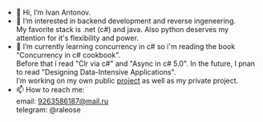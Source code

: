 - 👋 Hi, I’m Ivan Antonov.
- 👀 I’m interested in backend development and reverse ingeneering.  
My favorite stack is .net (c#) and java. Also python deserves my attention for it's flexibility and power.
- 🌱 I’m currently learning concurrency in c# so i'm reading the book "Concurrency in c# cookbook".  
Before that i read "Clr via c#" and "Async in c# 5.0". In the future, I pnan to read "Designing Data-Intensive Applications".  
I’m working on my own public [project](https://github.com/Raleose/Epic.Heroes.War.Hack) as well as my private project.
- 📫 How to reach me:  
email: 9263586187@mail.ru  
telegram: @raleose  

<!---
Raleose/Raleose is a ✨ special ✨ repository because its `README.md` (this file) appears on your GitHub profile.
You can click the Preview link to take a look at your changes.
--->
